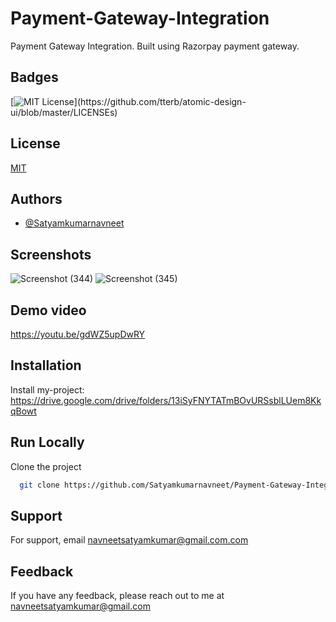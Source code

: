 
# Payment-Gateway-Integration

Payment Gateway Integration. Built using Razorpay payment gateway.

## Badges
[![MIT License](https://img.shields.io/apm/l/atomic-design-ui.svg?)](https://github.com/tterb/atomic-design-ui/blob/master/LICENSEs)

## License

[MIT](https://choosealicense.com/licenses/mit/)


## Authors

- [@Satyamkumarnavneet](https://www.github.com/Satyamkumarnavneet)


## Screenshots
![Screenshot (344)](https://user-images.githubusercontent.com/76639713/179169331-5e1f1480-f9e4-4043-bdc2-680aa0447ffb.png)
![Screenshot (345)](https://user-images.githubusercontent.com/76639713/179169315-e7c74302-2ac7-42b8-a74e-643af06809b5.png)

## Demo video 
https://youtu.be/gdWZ5upDwRY




## Installation

Install my-project: https://drive.google.com/drive/folders/13iSyFNYTATmBOvURSsblLUem8KkqBowt
    
## Run Locally

Clone the project

```bash
  git clone https://github.com/Satyamkumarnavneet/Payment-Gateway-Integration.git
```




## Support

For support, email navneetsatyamkumar@gmail.com.com
## Feedback

If you have any feedback, please reach out to me at navneetsatyamkumar@gmail.com


